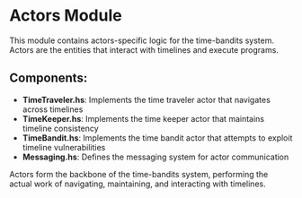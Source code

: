 # Actors Module

This module contains actors-specific logic for the time-bandits system. Actors are the entities that interact with timelines and execute programs.

## Components:

- **TimeTraveler.hs**: Implements the time traveler actor that navigates across timelines
- **TimeKeeper.hs**: Implements the time keeper actor that maintains timeline consistency
- **TimeBandit.hs**: Implements the time bandit actor that attempts to exploit timeline vulnerabilities
- **Messaging.hs**: Defines the messaging system for actor communication

Actors form the backbone of the time-bandits system, performing the actual work of navigating, maintaining, and interacting with timelines. 